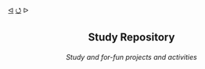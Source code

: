 <a href="https://github.com/0xbeatrwzl?tab=repositories">ᐊ</a>
<a href="https://github.com/0xbeatrwzl/.StudyRepository">⭯</a>
ᐅ
<div align=center>
  <h2> Study Repository
</div>

<div align=center>
  <h6> Study and for-fun projects and activities
</div>
